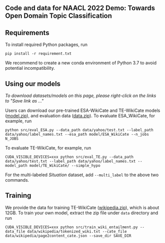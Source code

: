 ## Code and data for NAACL 2022 Demo: Towards Open Domain Topic Classification
## Requirements
To install required Python packages, run
```
pip install -r requirement.txt
```
We recommend to create a new conda environment of Python 3.7 to avoid potential incompatibility.
## Using our models
*To download datasets/models on this page, please right-click on the links to "Save link as ..."*

Users can download our pre-trained ESA-WikiCate and TE-WikiCate models ([model.zip](http://cogcomp.org/models/ZeroShotWiki/model.zip)), and evaluation data ([data.zip](http://cogcomp.org/models/ZeroShotWiki/data.zip)). 
To evaluate ESA_WikiCate, for example, run
```
python src/eval_ESA.py --data_path data/yahoo/test.txt --label_path data/yahoo/label_names.txt --esa_path model/ESA_WikiCate --n_jobs N_JOBS
```
To evaluate TE-WikiCate, for example, run
```
CUDA_VISIBLE_DEVICES=xxx python src/eval_TE.py --data_path data/yahoo/test.txt --label_path data/yahoo/label_names.txt --model_path model/TE_WikiCate/ --simple_hypo
```
For the multi-labeled *Situation* dataset, add ```--multi_label``` to the above two commands. 
## Training
We provide the data for training TE-WikiCate ([wikipedia.zip](http://cogcomp.org/models/ZeroShotWiki/wikipedia.zip)), which is about 12GB. To train your own model, extract the zip file under ```data``` directory and run
```
CUDA_VISIBLE_DEVICES=xxx python src/train_wiki_entailment.py --data_file data/wikipedia/tokenized_wiki.txt --cate_file data/wikipedia/page2content_cate.json --save_dir SAVE_DIR
```




